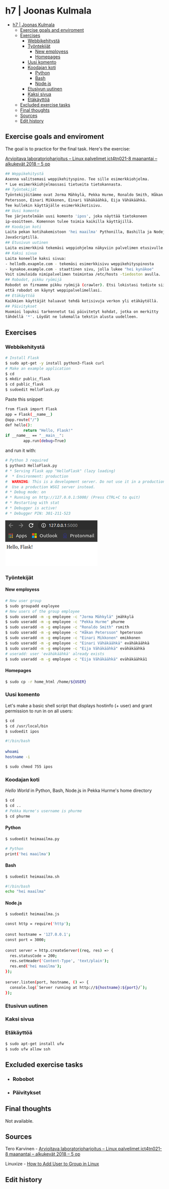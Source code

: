 # h7 | Joonas Kulmala

- [h7 | Joonas Kulmala](#h7--joonas-kulmala)
  - [Exercise goals and enviroment](#exercise-goals-and-enviroment)
  - [Exercises](#exercises)
    - [Webbikehitystä](#webbikehitystä)
    - [Työntekijät](#työntekijät)
      - [New employess](#new-employess)
      - [Homepages](#homepages)
    - [Uusi komento](#uusi-komento)
    - [Koodajan koti](#koodajan-koti)
      - [Python](#python)
      - [Bash](#bash)
      - [Node.js](#nodejs)
    - [Etusivun uutinen](#etusivun-uutinen)
    - [Kaksi sivua](#kaksi-sivua)
    - [Etäkäyttöä](#etäkäyttöä)
  - [Excluded exercise tasks](#excluded-exercise-tasks)
  - [Final thoughts](#final-thoughts)
  - [Sources](#sources)
  - [Edit history](#edit-history)

## Exercise goals and enviroment

The goal is to practice for the final task. Here's the exercise:

[Arvioitava laboratorioharjoitus – Linux palvelimet ict4tn021-8 maanantai – alkukevät 2018 – 5 op](http://terokarvinen.com/2018/03/12/arvioitava-laboratorioharjoitus-linux-palvelimet-ict4tn021-8-maanantai-alkukevat-2018-5-op/index.html?fromSearch=)

```bash
## Weppikehitystä
Asenna valitsemasi weppikehityspino. Tee sille esimerkkiohjelma.
* Lue esimerkkiohjelmassasi tietueita tietokannasta.
## Työntekijät
Työntekijöitämme ovat Jorma Mähkylä, Pekka Hurme, Ronaldo Smith, Håkan
Petersson, Einari Mikkonen, Einari Vähäkäähkä, Eija Vähäkäähkä.
Tee kullekin käyttäjälle esimerkkikotisivu.
## Uusi komento
Tee järjestelmään uusi komento 'ipos', joka näyttää tietokoneen
ip-osoitteen. Komennon tulee toimia kaikilla käyttäjillä.
## Koodajan koti
Laita pekan kotihakemistoon 'hei maailma' Pythonilla, Bashilla ja Nodejs
JavaScriptillä.
## Etusivun uutinen
Laita esimerkkinä tekemäsi weppiohjelma näkyviin palvelimen etusivulle.
## Kaksi sivua
Laita koneelle kaksi sivua:
- hellodb.exapmle.com - tekemäsi esimerkkisivu weppikehityspinosta
- kynakoe.example.com - staattinen sivu, jolla lukee "hei kynäkoe"
Voit simuloida nimipalvelimen toimintaa /etc/hosts -tiedoston avulla.
## Robodot, pikku ryömijä
Robodot on firmamme pikku ryömijä (crawler). Etsi lokistasi todiste siitä,
että robodot on käynyt weppipalvelimellasi.
## Etäkäyttöä
Kaikkien käyttäjät haluavat tehdä kotisivuja verkon yli etäkäytöllä.
## Päivitykset
Huomioi lopuksi tarkennetut tai päivitetyt kohdat, jotka on merkitty
tähdellä '*'. Löydät ne lukemalla tekstin alusta uudelleen.
```

## Exercises

### Webbikehitystä

```bash
# Install Flask
$ sudo apt-get -y install python3-flask curl
# Make an example application
$ cd
$ mkdir public_flask
$ cd public_flask
$ sudoedit HelloFlask.py
```

Paste this snippet:

```bash
from flask import Flask
app = Flask(__name__)
@app.route("/")
def hello():
        return "Hello, Flask!"
if __name__ == "__main__":
        app.run(debug=True)

```

and run it with:

```bash
# Python 3 required
$ python3 HelloFlask.py
# * Serving Flask app "HelloFlask" (lazy loading)
#  * Environment: production
#  WARNING: This is a development server. Do not use it in a production deployment.
#  Use a production WSGI server instead.
# * Debug mode: on
# * Running on http://127.0.0.1:5000/ (Press CTRL+C to quit)
# * Restarting with stat
# * Debugger is active!
# * Debugger PIN: 301-211-523
```

![](Resources/HelloFlask.png)

### Työntekijät

#### New employess
```bash
# New user group
$ sudo groupadd exployee
# New users of the group employee
$ sudo useradd -m -g employee -c "Jorma Mähkylä" jmähkylä
$ sudo useradd -m -g employee -c "Pekka Hurme" phurme
$ sudo useradd -m -g employee -c "Ronaldo Smith" rsmith
$ sudo useradd -m -g employee -c "Håkan Petersson" hpetersson
$ sudo useradd -m -g employee -c "Einari Mikkonen" emikkonen
$ sudo useradd -m -g employee -c "Einari Vähäkäähkä" evähäkäähkä
$ sudo useradd -m -g employee -c "Eija Vähäkäähkä" evähäkäähkä
# useradd: user 'evähäkäähkä' already exists
$ sudo useradd -m -g employee -c "Eija Vähäkäähkä" evähäkäähkä1
```

#### Homepages
```bash
$ sudo cp -r home_html /home/${USER}
```

### Uusi komento

Let's make a basic shell script that displays hostinfo (+ user) and grant permission to run in on all users:

```bash
$ cd
$ cd /usr/local/bin
$ sudoedit ipos
```

```bash
#!/bin/bash

whoami
hostname -i
```

```bash
$ sudo chmod 755 ipos
```

### Koodajan koti

*Hello World* in Python, Bash, Node.js in Pekka Hurme's home directory

```bash
$ cd
$ cd ..
# Pekka Hurme's username is phurme
$ cd phurme
```

#### Python

```bash
$ sudoedit heimaailma.py
```

```bash
# Python 
print('hei maailma')
```

#### Bash

```bash
$ sudoedit heimaailma.sh
```

```bash
#!/bin/bash
echo "hei maailma"
```

#### Node.js

```bash
$ sudoedit heimaailma.js
```

```bash
const http = require('http');

const hostname = '127.0.0.1';
const port = 3000;

const server = http.createServer((req, res) => {
  res.statusCode = 200;
  res.setHeader('Content-Type', 'text/plain');
  res.end('hei maailma');
});

server.listen(port, hostname, () => {
  console.log(`Server running at http://${hostname}:${port}/`);
});
```

### Etusivun uutinen

### Kaksi sivua

### Etäkäyttöä

```bash
$ sudo apt-get install ufw
$ sudo ufw allow ssh
```

## Excluded exercise tasks
- ### Robobot
- ### Päivitykset


## Final thoughts

Not available.

## Sources

Tero Karvinen - [Arvioitava laboratorioharjoitus – Linux palvelimet ict4tn021-8 maanantai – alkukevät 2018 – 5 op](http://terokarvinen.com/2018/03/12/arvioitava-laboratorioharjoitus-linux-palvelimet-ict4tn021-8-maanantai-alkukevat-2018-5-op/index.html?fromSearch=)

Linuxize - [How to Add User to Group in Linux](https://linuxize.com/post/how-to-add-user-to-group-in-linux/)

## Edit history